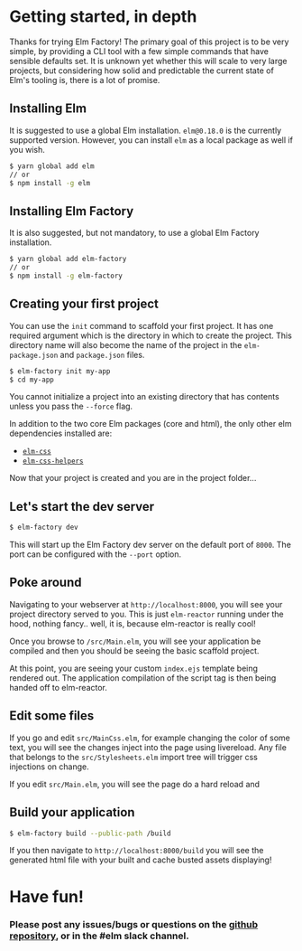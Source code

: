 # Getting started, in depth

Thanks for trying Elm Factory! The primary goal of this project is to be very simple, by providing a CLI tool with a few simple commands that have sensible defaults set. It is unknown yet whether this will scale to very large projects, but considering how solid and predictable the current state of Elm's tooling is, there is a lot of promise.

## Installing Elm

It is suggested to use a global Elm installation. `elm@0.18.0` is the currently supported version. However, you can install `elm` as a local package as well if you wish.

```sh
$ yarn global add elm
// or
$ npm install -g elm
```

## Installing Elm Factory

It is also suggested, but not mandatory, to use a global Elm Factory installation.

```sh
$ yarn global add elm-factory
// or
$ npm install -g elm-factory
```

## Creating your first project

You can use the `init` command to scaffold your first project. It has one required argument which is the directory in which to create the project. This directory name will also become the name of the project in the `elm-package.json` and `package.json` files.

```sh
$ elm-factory init my-app
$ cd my-app
```

You cannot initialize a project into an existing directory that has contents unless you pass the `--force` flag.

In addition to the two core Elm packages (core and html), the only other elm dependencies installed are:
- [`elm-css`](http://package.elm-lang.org/packages/rtfeldman/elm-css/latest)
- [`elm-css-helpers`](http://package.elm-lang.org/packages/rtfeldman/elm-css-helpers/latest)

Now that your project is created and you are in the project folder...

## Let's start the dev server

```sh
$ elm-factory dev
```

This will start up the Elm Factory dev server on the default port of `8000`. The port can be configured with the `--port` option.

## Poke around

Navigating to your webserver at `http://localhost:8000`, you will see your project directory served to you. This is just `elm-reactor` running under the hood, nothing fancy.. well, it is, because elm-reactor is really cool!

Once you browse to `/src/Main.elm`, you will see your application be compiled and then you should be seeing the basic scaffold project.

At this point, you are seeing your custom `index.ejs` template being rendered out. The application compilation of the script tag is then being handed off to elm-reactor.

## Edit some files

If you go and edit `src/MainCss.elm`, for example changing the color of some text, you will see the changes inject into the page using livereload. Any file that belongs to the `src/Stylesheets.elm` import tree will trigger css injections on change.

If you edit `src/Main.elm`, you will see the page do a hard reload and

## Build your application

```sh
$ elm-factory build --public-path /build
```

If you then navigate to `http://localhost:8000/build` you will see the generated html file with your built and cache busted assets displaying!

# Have fun!

### Please post any issues/bugs or questions on the [github repository](https://github.com/farism/elm-factory/issues), or in the #elm slack channel.
